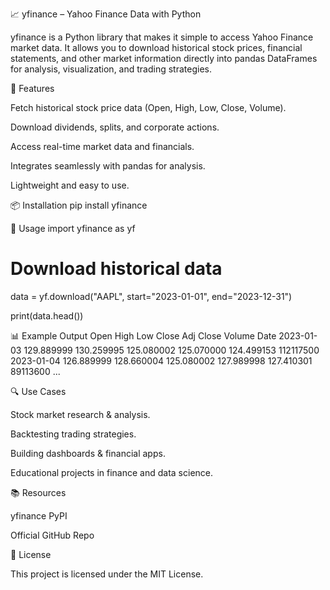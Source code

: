 📈 yfinance – Yahoo Finance Data with Python

yfinance is a Python library that makes it simple to access Yahoo Finance market data. It allows you to download historical stock prices, financial statements, and other market information directly into pandas DataFrames for analysis, visualization, and trading strategies.

🚀 Features

Fetch historical stock price data (Open, High, Low, Close, Volume).

Download dividends, splits, and corporate actions.

Access real-time market data and financials.

Integrates seamlessly with pandas for analysis.

Lightweight and easy to use.

📦 Installation
pip install yfinance

🔧 Usage
import yfinance as yf

# Download historical data
data = yf.download("AAPL", start="2023-01-01", end="2023-12-31")

print(data.head())

📊 Example Output
                  Open        High         Low       Close   Adj Close   Volume
Date
2023-01-03  129.889999  130.259995  125.080002  125.070000  124.499153  112117500
2023-01-04  126.889999  128.660004  125.080002  127.989998  127.410301  89113600
...

🔍 Use Cases

Stock market research & analysis.

Backtesting trading strategies.

Building dashboards & financial apps.

Educational projects in finance and data science.

📚 Resources

yfinance PyPI

Official GitHub Repo

📜 License

This project is licensed under the MIT License.
